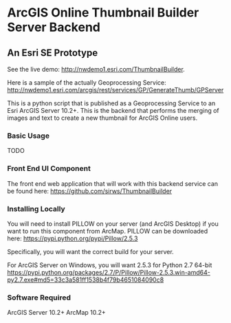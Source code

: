 # ArcGIS Online Thumbnail Builder Server Backend
## An Esri SE Prototype

See the live demo: http://nwdemo1.esri.com/ThumbnailBuilder.

Here is a sample of the actually Geoprocessing Service:
http://nwdemo1.esri.com/arcgis/rest/services/GP/GenerateThumb/GPServer

This is a python script that is published as a Geoprocessing Service to an Esri ArcGIS Server 10.2+.  This is the backend that performs the merging of images and text to create a new thumbnail for ArcGIS Online users.

### Basic Usage

TODO

### Front End UI Component

The front end web application that will work with this backend service can be found here:
https://github.com/sirws/ThumbnailBuilder

### Installing Locally

You will need to install PILLOW on your server (and ArcGIS Desktop) if you want to run this component from ArcMap.
PILLOW can be downloaded here:
https://pypi.python.org/pypi/Pillow/2.5.3

Specifically, you will want the correct build for your server.

For ArcGIS Server on Windows, you will want 2.5.3 for Python 2.7 64-bit
https://pypi.python.org/packages/2.7/P/Pillow/Pillow-2.5.3.win-amd64-py2.7.exe#md5=33c3a581ff1538b4f79b4651084090c8

### Software Required

ArcGIS Server 10.2+
ArcMap 10.2+
